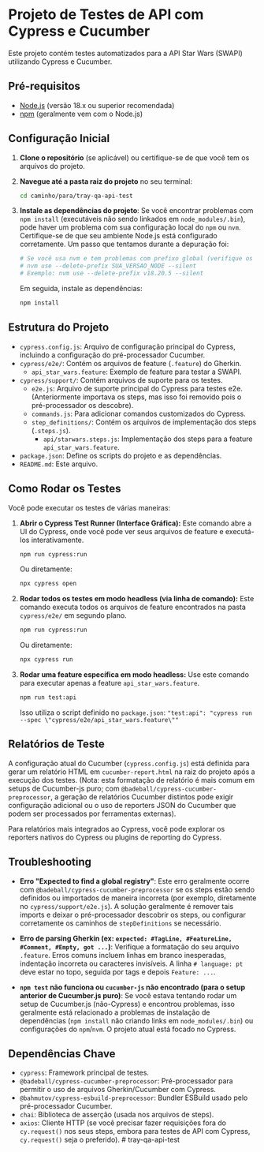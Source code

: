 # Projeto de Testes de API com Cypress e Cucumber

Este projeto contém testes automatizados para a API Star Wars (SWAPI) utilizando Cypress e Cucumber.

## Pré-requisitos

*   [Node.js](https://nodejs.org/) (versão 18.x ou superior recomendada)
*   [npm](https://www.npmjs.com/) (geralmente vem com o Node.js)

## Configuração Inicial

1.  **Clone o repositório** (se aplicável) ou certifique-se de que você tem os arquivos do projeto.

2.  **Navegue até a pasta raiz do projeto** no seu terminal:
    ```bash
    cd caminho/para/tray-qa-api-test
    ```

3.  **Instale as dependências do projeto**:
    Se você encontrar problemas com `npm install` (executáveis não sendo linkados em `node_modules/.bin`), pode haver um problema com sua configuração local do `npm` ou `nvm`. Certifique-se de que seu ambiente Node.js está configurado corretamente. Um passo que tentamos durante a depuração foi:
    ```bash
    # Se você usa nvm e tem problemas com prefixo global (verifique os logs do npm)
    # nvm use --delete-prefix SUA_VERSAO_NODE --silent 
    # Exemplo: nvm use --delete-prefix v18.20.5 --silent
    ```
    Em seguida, instale as dependências:
    ```bash
    npm install
    ```

## Estrutura do Projeto

*   `cypress.config.js`: Arquivo de configuração principal do Cypress, incluindo a configuração do pré-processador Cucumber.
*   `cypress/e2e/`: Contém os arquivos de feature (`.feature`) do Gherkin.
    *   `api_star_wars.feature`: Exemplo de feature para testar a SWAPI.
*   `cypress/support/`: Contém arquivos de suporte para os testes.
    *   `e2e.js`: Arquivo de suporte principal do Cypress para testes e2e. (Anteriormente importava os steps, mas isso foi removido pois o pré-processador os descobre).
    *   `commands.js`: Para adicionar comandos customizados do Cypress.
    *   `step_definitions/`: Contém os arquivos de implementação dos steps (`.steps.js`).
        *   `api/starwars.steps.js`: Implementação dos steps para a feature `api_star_wars.feature`.
*   `package.json`: Define os scripts do projeto e as dependências.
*   `README.md`: Este arquivo.

## Como Rodar os Testes

Você pode executar os testes de várias maneiras:

1.  **Abrir o Cypress Test Runner (Interface Gráfica):**
    Este comando abre a UI do Cypress, onde você pode ver seus arquivos de feature e executá-los interativamente.
    ```bash
    npm run cypress:run
    ```
    Ou diretamente:
    ```bash
    npx cypress open
    ```

2.  **Rodar todos os testes em modo headless (via linha de comando):**
    Este comando executa todos os arquivos de feature encontrados na pasta `cypress/e2e/` em segundo plano.
    ```bash
    npm run cypress:run
    ```
    Ou diretamente:
    ```bash
    npx cypress run
    ```

3.  **Rodar uma feature específica em modo headless:**
    Use este comando para executar apenas a feature `api_star_wars.feature`.
    ```bash
    npm run test:api
    ```
    Isso utiliza o script definido no `package.json`:
    `"test:api": "cypress run --spec \"cypress/e2e/api_star_wars.feature\""`

## Relatórios de Teste

A configuração atual do Cucumber (`cypress.config.js`) está definida para gerar um relatório HTML em `cucumber-report.html` na raiz do projeto após a execução dos testes. (Nota: esta formatação de relatório é mais comum em setups de Cucumber-js puro; com `@badeball/cypress-cucumber-preprocessor`, a geração de relatórios Cucumber distintos pode exigir configuração adicional ou o uso de reporters JSON do Cucumber que podem ser processados por ferramentas externas).

Para relatórios mais integrados ao Cypress, você pode explorar os reporters nativos do Cypress ou plugins de reporting do Cypress.

## Troubleshooting

*   **Erro "Expected to find a global registry"**: 
    Este erro geralmente ocorre com `@badeball/cypress-cucumber-preprocessor` se os steps estão sendo definidos ou importados de maneira incorreta (por exemplo, diretamente no `cypress/support/e2e.js`). A solução geralmente é remover tais imports e deixar o pré-processador descobrir os steps, ou configurar corretamente os caminhos de `stepDefinitions` se necessário.

*   **Erro de parsing Gherkin (ex: `expected: #TagLine, #FeatureLine, #Comment, #Empty, got ...`)**:
    Verifique a formatação do seu arquivo `.feature`. Erros comuns incluem linhas em branco inesperadas, indentação incorreta ou caracteres invisíveis. A linha `# language: pt` deve estar no topo, seguida por tags e depois `Feature: ...`.

*   **`npm test` não funciona ou `cucumber-js` não encontrado (para o setup anterior de Cucumber.js puro)**:
    Se você estava tentando rodar um setup de Cucumber.js (não-Cypress) e encontrou problemas, isso geralmente está relacionado a problemas de instalação de dependências (`npm install` não criando links em `node_modules/.bin`) ou configurações do `npm`/`nvm`. O projeto atual está focado no Cypress.

## Dependências Chave

*   `cypress`: Framework principal de testes.
*   `@badeball/cypress-cucumber-preprocessor`: Pré-processador para permitir o uso de arquivos Gherkin/Cucumber com Cypress.
*   `@bahmutov/cypress-esbuild-preprocessor`: Bundler ESBuild usado pelo pré-processador Cucumber.
*   `chai`: Biblioteca de asserção (usada nos arquivos de steps).
*   `axios`: Cliente HTTP (se você precisar fazer requisições fora do `cy.request()` nos seus steps, embora para testes de API com Cypress, `cy.request()` seja o preferido). # tray-qa-api-test

